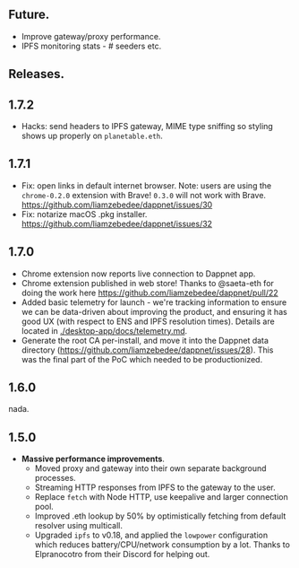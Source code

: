 ## Future.

 * Improve gateway/proxy performance.
 * IPFS monitoring stats - # seeders etc.

## Releases.

## 1.7.2

 * Hacks: send headers to IPFS gateway, MIME type sniffing so styling shows up properly on `planetable.eth`.

## 1.7.1

 * Fix: open links in default internet browser. Note: users are using the `chrome-0.2.0` extension with Brave! `0.3.0` will not work with Brave. https://github.com/liamzebedee/dappnet/issues/30
 * Fix: notarize macOS .pkg installer. https://github.com/liamzebedee/dappnet/issues/32

## 1.7.0

 * Chrome extension now reports live connection to Dappnet app.
 * Chrome extension published in web store! Thanks to @saeta-eth for doing the work here https://github.com/liamzebedee/dappnet/pull/22
 * Added basic telemetry for launch - we're tracking information to ensure we can be data-driven about improving the product, and ensuring it has good UX (with respect to ENS and IPFS resolution times). Details are located in [./desktop-app/docs/telemetry.md](./desktop-app/docs/telemetry.md).
 * Generate the root CA per-install, and move it into the Dappnet data directory (https://github.com/liamzebedee/dappnet/issues/28). This was the final part of the PoC which needed to be productionized.

## 1.6.0

nada.

## 1.5.0

 * **Massive performance improvements**.
   * Moved proxy and gateway into their own separate background processes.
   * Streaming HTTP responses from IPFS to the gateway to the user.
   * Replace `fetch` with Node HTTP, use keepalive and larger connection pool.
   * Improved .eth lookup by 50% by optimistically fetching from default resolver using multicall.
   * Upgraded `ipfs` to v0.18, and applied the `lowpower` configuration which reduces battery/CPU/network consumption by a lot. Thanks to Elpranocotro from their Discord for helping out.

